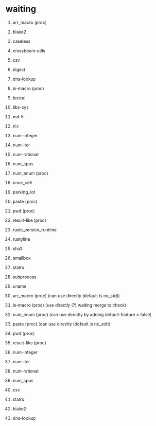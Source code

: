 
# waiting 

1. arr_macro (proc)
2. blake2
3. caseless
4. crossbeam-utils
5. csv
6. digest
7. dns-lookup
8. is-macro (proc)
9. lexical
10. libz-sys
11. md-5
12. nix
13. num-integer
14. num-iter
15. num-rational
16. num_cpus
17. num_enum (proc)
18. once_cell
19. parking_lot
20. paste (proc)
21. pwd (proc)
22. result-like (proc)
23. rustc_version_runtime
24. rustyline
25. sha3
26. smallbox
27. statrs
28. subprocess
29. uname


1. arr_macro (proc) (can use directly (default is no_std))
2. is-macro (proc) (use directly (?) waiting merge to check)
3. num_enum (proc) (can use directly by adding default-feature = false)
4. paste (proc) (can use directly (default is no_std))
5. pwd (proc)
6. result-like (proc)
7. num-integer
8. num-iter
9. num-rational
10. num_cpus
11. csv
12. statrs
13. blake2
14. dns-lookup




